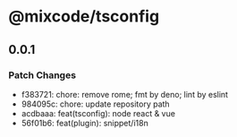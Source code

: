 # @mixcode/tsconfig

## 0.0.1

### Patch Changes

- f383721: chore: remove rome; fmt by deno; lint by eslint
- 984095c: chore: update repository path
- acdbaaa: feat(tsconfig): node react & vue
- 56f01b6: feat(plugin): snippet/i18n
